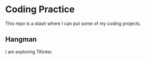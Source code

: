 # Coding Practice

This repo is a stash where I can put some of my coding projects.

## Hangman

I am exploring TKinter.
